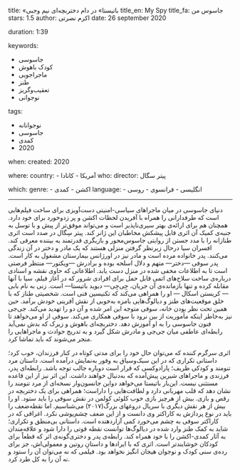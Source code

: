 
title: «باتیستا» در دام دختربچه‌ای نیم وجبی 
title_en: My Spy
title_fa: جاسوس من 
stars: 1.5
author: اکرم نصرتی
date: 26 september 2020

duration: 1:39

keywords:
  - جاسوسی
  - کودک باهوش
  - ماجراجویی
  - طنز
  - تعقیب‌وگریز
  - نوجوانی 

tags:
  - نوجوانانه
  - جاسوسی
  - کمدی
  - 2020  

when:
  created: 2020

where:
  country:
    - آمریکا
    - کانادا
who:
  director: پیتر سگال  

which:
  genre:
    - اکشن
    - کمدی
  language:
    - انگلیسی
    - فرانسوی
    - روسی

---

دنیای جاسوسی در میان ماجراهای سیاسی-امنیتی دست‌آویزی برای ساخت فیلم‌هایی است که طرفدارانی را همراه با آفریدن لحظات اکشن و پر زدوخورد برای خود دارد. همچنان هم برای ارائه‌ی بهتر سیری‌ناپذیر است و می‌تواند موفق‌تر از پیش و  با توسل به جنبه‌ی کمیک آن اثری قابل پیشکش مخاطبان این ژانر کند. پیتر سِگال در صدد است اثری طنازانه را با مدد جستن از روایتی جاسوس‌محور و بازیگری قدرتمند به بیننده معرفی کند. افسران سیا درحال زیرنظر گرفتن منزلی هستند که یک مادر و دختر در آن زندگی می‌کنند. پدر خانواده مرده است و مادر نیز در اورژانس بیمارستان مشغول به کار است. پدر سوفی —دختر— متهم و دلال اسلحه بوده و برادرش —ویکتور— منتظر فرصتی است تا به اطلاعات مخفی شده در منزل دست یابد. اطلاعاتی که حاوی نقشه و اسنادی درباره‌ی ساخت سلاح‌های اتمی قابل حمل  برای افرادی شرور که در آغاز فیلم، سیا با آنها مقابله کرده و تنها بازمانده‌ی آن جریان، جِی‌جِی— دیوید باتیستا— است.  زنی به نام بابی— کریستن اسکال — او را همراهی می‌کند که تکنیسین فنی است. شخصیتی طناز که با خلق موقعیت‌های طنز و دیالوگ‌هایی بامزه به‌خوبی از نقش آفرینی خودش برآمد. حین همین تحت نظر بودن خانه، سوفی متوجه این امر شده و آن دو را تهدید می‌کند. جی‌جی نیز به‌خاطر اینکه مأموریت از بین نرود با سوفی همکاری می‌کند. سوفی از او می‌خواهد تا فنون جاسوسی را به او آموزش دهد. دختربچه‌ای باهوش و زیرک که بدش نمی‌آید رابطه‌ای عاطفی میان جی‌جی و مادرش شکل گیرد و به تدریج حوادث و ماجراهایی را منجر می‌شوند که باید تماشا کرد. 

اثری سرگرم کننده که می‌توان حال خود را برای مدتی کوتاه در کنار فرزندان، خوب کرد؛ داستانی تکراری که در این سبک‌وسیاق به وفور به‌نمایش درآمده است. داستان مرد تنومند و کودکی ظریف؛ پارادوکسی که قرار است دوباره جالب توجه باشد. رابطه‌ای پدر، فرزندی و ماجراهای شیرین پیش‌آمده که به‌دنبال خواهند داشت. این اثر نیز از این قاعده مستثنی نیست. این‌بار باتیستا می‌خواهد دواین‌ جانسون‌وار نسخه‌ای از مرد تنومند را نشان دهد که قلب مهربانی دارد و لطافت‌هایی را داراست؛ همراهی برای یک دختربچه در رقص و بازی. بیش از هرچیز بازی خوب کلوئی کولمن در نقش سوفی را باید ستود. او را بیش از هر نقش دیگری با سریال دروغهای بزرگ(۲۰۱۷) می‌شناسیم. اما نقطه‌ضعف را باید در نوع پردازش به کاراکتر وی دانست و از این ضعف چشم‌پوشی نکرد. اغراقی که در کاراکتر سوفی به چشم می‌خورد کمی آزاردهنده است. داستانی بی‌منطق و تکراری؛ شاید به کمک طنز وارد شده در دیالوگ‌ها توانست نقطه قوتی را دارا شود و علاقه‌مندان به آثار کمدی-اکشن را با خود همراه کند. رابطه‌ی پدر و دختری‌گونه‌ی اثر که قطعاً برای کودکان خوشایندتر است. اثری که با ایرادها و داستانِ روتین و معمولی‌اش، جز برای رده‌ی سنی کودک و نوجوان هیجان انگیز نخواهد بود. فیلمی که نه می‌توان آن را ستود و نه آن را به کل طرد کرد.